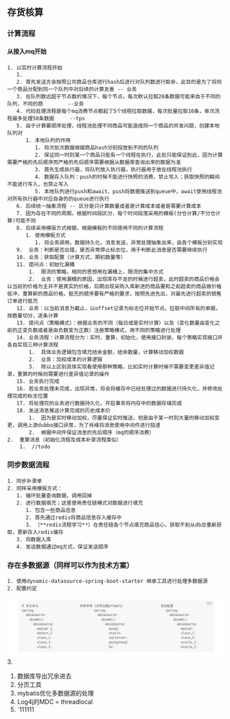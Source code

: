 ## 存货核算
### 计算流程
#### 从接入mq开始
    1. 以实时计算流程开始
       1. 
       2. 首先发送方会按照公司商品仓库进行hash后进行对队列数进行取余，此目的是为了将同一个商品分配到同一个队列中对后续的计算友善 -- 业务
       3. 在队列数远超于节点数的情况下，每个节点，每次默认拉取20条数据可能来自于不同的队列，不同的商        --业务
       4. 代码处理流程是每个mq消费节点都起了5个线程拉取数据，每次批量拉取10条，单次流程最多处理50条数据     --tps
       5. 由于计算要顺序处理，线程池处理不同商品可能造成同一个商品的并发问题，创建本地队列对
          1. 本地队列的作用
             1. 将次批次数据根据商品hash分别投放到不同的队列
             2. 保证同一时刻某一个商品只能有一个线程在执行，此处只能保证到此，因为计算需要严格的先后顺序而严格的先后顺序需要根据从数据库查询出来的数据为准
             3. 首先生成执行器，将队列放入执行器，执行器用于放在线程池执行
             4. 数据存入队列：push的时候不能进行快照的消费，禁止写入；获取快照的瞬间不能进行写入，也禁止写入
             5. 本地队列进行push和await，push将数据推送到queue中，await使用线程池对所有执行器中对应自身的的queue进行执行
       6. 后续统一抽象流程 -- 区分是只计算数量或者是计算成本或者是需要计算成本
       7. 因为存在不同的周期，根据时间段区分，每个时间段落采用的模板(分仓计算/不分仓计算)可能不同
       8. 后续采用模版方式根据，根据模板的不同使用不同的计算流程
          1. 使用模板方式
             1. 将业务调用，数据持久化，消息发送，异常处理抽象出来，由各个模板分别实现
       9.  业务：判断是否出错，是否异常停止标志位，用于判断此消息是否需要继续执行 
       10. 业务：获取配置（计算方式，期初数量等）
       11. 提问点：初始化漏桶
           1.  限流的策略，相同的思想用在漏桶上，限流的集中方式
           2.  业务：使用漏桶的原因，出现库存不足的时候进行超卖，此时超卖的商品价格会以当前的价格为主并不是真实的价格，后期出现采购入库新进的商品要和之前超卖的商品做价格低冲，重算新的商品价格，抵充的顺序要有严格的要求，按照先进先出，对最先进行超卖的销售订单进行抵充
       12. 业务：以当前消息为截止，以offset记录为标志位开始节点，拉取中间所有的单据，按数量切分，逐条计算
       13. 提问点（策略模式）：根据业务的不同（每日或是实时计算）以及（变化数量由变化之前的正变负数或者是由负数变为正数）注册策略模式，用不同的策略进行处理
       14. 业务流程：计算流程分为：实时，重算，初始化，使用接口封装，每个策略实现接口并各自实现三种计算流程
           1.  具体业务逻辑包含填充结余金额，结余数量，计算移动加权数据
           2.  业务：加权成本的计算逻辑
           3.  除以上区别具体实现看使用那种策略，比如实时计算时候不需要变更差异值记录，重算的时候则需要进行差异值记录的操作
       15. 业务执行完成
       16. 若业务处理未完成，出现异常，将会将缓存中已经处理过的数据进行持久化，并修改处理完成的标志位置
       17. 将处理完的业务进行数据持久化，开启事务将内存中的数据存储完成
       18. 发送消息推送计算完成的历史成本价
           1.  因为是实时移动加权，尽量保证实时推送，但是由于某一时刻大量的移动加权变更，调用上游dubbo接口异常，为了肖峰将消息使用中间件进行投递
           2.  根据中间件保证消息的先后顺序（mq的顺序消费）
    2.  重算消息（初始化流程及成本补录流程类似）
        1.  //todo

### 同步数据流程
    1. 同步补录单
    2. 同样采用模板方式：
       1. 循环批量查询数据，调用回掉
       2. 进行数据填充；这里使用责任链模式对数据进行填充
          1. 包含一些商品信息
          2. 首先通过redis将商品信息存入缓存中
          3. （**redis流程学习**）在责任链各个节点填充商品信心，获取不到从db总重新获取，更新存入redis缓存 
       3. 将数据入库
       4. 发送数据通过mq方式，保证发送顺序

### 存在多数据源（同样可以作为技术方案）
    1. 使用dynamic-datasource-spring-boot-starter 继承工具进行处理多数据源
    2. 配置约定
   ![](/业务流程/pic/2023-04-03-17-45-27.png)
    3. 


   1. 数据库导出冗余进去
   2. 分页工具
   3. mybatis优化多数据源的处理
   4. Log4j的MDC = threadlocal
   5. `111111

